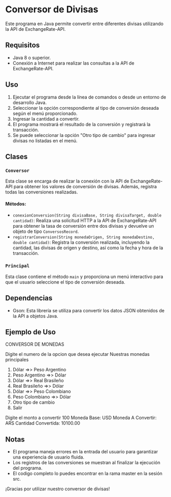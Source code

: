 # Conversor de Divisas

Este programa en Java permite convertir entre diferentes divisas utilizando la API de ExchangeRate-API.

## Requisitos

- Java 8 o superior.
- Conexión a Internet para realizar las consultas a la API de ExchangeRate-API.

## Uso

1. Ejecutar el programa desde la línea de comandos o desde un entorno de desarrollo Java.
2. Seleccionar la opción correspondiente al tipo de conversión deseada según el menú proporcionado.
3. Ingresar la cantidad a convertir.
4. El programa mostrará el resultado de la conversión y registrará la transacción.
5. Se puede seleccionar la opción "Otro tipo de cambio" para ingresar divisas no listadas en el menú.

## Clases

### `Conversor`

Esta clase se encarga de realizar la conexión con la API de ExchangeRate-API para obtener los valores de conversión de divisas. Además, registra todas las conversiones realizadas.

#### Métodos:

- `conexionConversion(String divisaBase, String divisaTarget, double cantidad)`: Realiza una solicitud HTTP a la API de ExchangeRate-API para obtener la tasa de conversión entre dos divisas y devuelve un objeto de tipo `ConversosRecord`.
- `registrarConversion(String monedaOrigen, String monedaDestino, double cantidad)`: Registra la conversión realizada, incluyendo la cantidad, las divisas de origen y destino, así como la fecha y hora de la transacción.

### `Principal`

Esta clase contiene el método `main` y proporciona un menú interactivo para que el usuario seleccione el tipo de conversión deseada.

## Dependencias

- Gson: Esta librería se utiliza para convertir los datos JSON obtenidos de la API a objetos Java.

## Ejemplo de Uso

CONVERSOR DE MONEDAS

Digite el numero de la opcion que desea ejecutar
Nuestras monedas principales

1. Dólar =>> Peso Argentino
2. Peso Argentino =>> Dólar
3. Dólar =>> Real Brasileño
4. Real Brasileño =>> Dólar
5. Dólar =>> Peso Colombiano
6. Peso Colombiano =>> Dólar
7. Otro tipo de cambio
8. Salir

Digite el monto a convertir
100
Moneda Base: USD
Moneda A Convertir: ARS
Cantidad Convertida: 10100.00



## Notas

- El programa maneja errores en la entrada del usuario para garantizar una experiencia de usuario fluida.
- Los registros de las conversiones se muestran al finalizar la ejecución del programa.
- El codigo completo lo puedes encontrar en la rama master en la sesión src.

¡Gracias por utilizar nuestro conversor de divisas!

